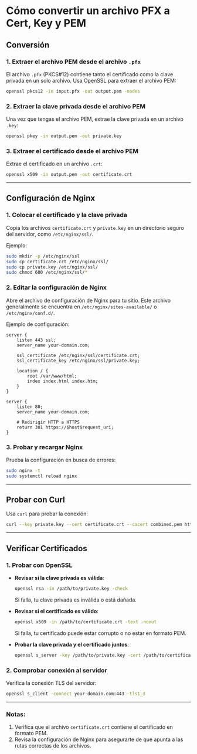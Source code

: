 
# Cómo convertir un archivo PFX a Cert, Key y PEM

## Conversión

### 1. Extraer el archivo PEM desde el archivo `.pfx`
El archivo `.pfx` (PKCS#12) contiene tanto el certificado como la clave privada en un solo archivo. Usa OpenSSL para extraer el archivo PEM:

```bash
openssl pkcs12 -in input.pfx -out output.pem -nodes
```

### 2. Extraer la clave privada desde el archivo PEM
Una vez que tengas el archivo PEM, extrae la clave privada en un archivo `.key`:

```bash
openssl pkey -in output.pem -out private.key
```

### 3. Extraer el certificado desde el archivo PEM
Extrae el certificado en un archivo `.crt`:

```bash
openssl x509 -in output.pem -out certificate.crt
```

---

## Configuración de Nginx

### 1. Colocar el certificado y la clave privada
Copia los archivos `certificate.crt` y `private.key` en un directorio seguro del servidor, como `/etc/nginx/ssl/`.

Ejemplo:
```bash
sudo mkdir -p /etc/nginx/ssl
sudo cp certificate.crt /etc/nginx/ssl/
sudo cp private.key /etc/nginx/ssl/
sudo chmod 600 /etc/nginx/ssl/*
```

### 2. Editar la configuración de Nginx
Abre el archivo de configuración de Nginx para tu sitio. Este archivo generalmente se encuentra en `/etc/nginx/sites-available/` o `/etc/nginx/conf.d/`.

Ejemplo de configuración:
```nginx
server {
    listen 443 ssl;
    server_name your-domain.com;

    ssl_certificate /etc/nginx/ssl/certificate.crt;
    ssl_certificate_key /etc/nginx/ssl/private.key;

    location / {
        root /var/www/html;
        index index.html index.htm;
    }
}

server {
    listen 80;
    server_name your-domain.com;

    # Redirigir HTTP a HTTPS
    return 301 https://$host$request_uri;
}
```

### 3. Probar y recargar Nginx
Prueba la configuración en busca de errores:
```bash
sudo nginx -t
sudo systemctl reload nginx
```

---

## Probar con Curl
Usa `curl` para probar la conexión:

```bash
curl --key private.key --cert certificate.crt --cacert combined.pem https://dominio.com
```

---

## Verificar Certificados

### 1. Probar con OpenSSL

- **Revisar si la clave privada es válida**:
    ```bash
    openssl rsa -in /path/to/private.key -check
    ```
    Si falla, tu clave privada es inválida o está dañada.

- **Revisar si el certificado es válido**:
    ```bash
    openssl x509 -in /path/to/certificate.crt -text -noout
    ```
    Si falla, tu certificado puede estar corrupto o no estar en formato PEM.

- **Probar la clave privada y el certificado juntos**:
    ```bash
    openssl s_server -key /path/to/private.key -cert /path/to/certificate.crt -accept 443
    ```

### 2. Comprobar conexión al servidor
Verifica la conexión TLS del servidor:
```bash
openssl s_client -connect your-domain.com:443 -tls1_3
```

---

### Notas:
1. Verifica que el archivo `certificate.crt` contiene el certificado en formato PEM.
2. Revisa la configuración de Nginx para asegurarte de que apunta a las rutas correctas de los archivos.
